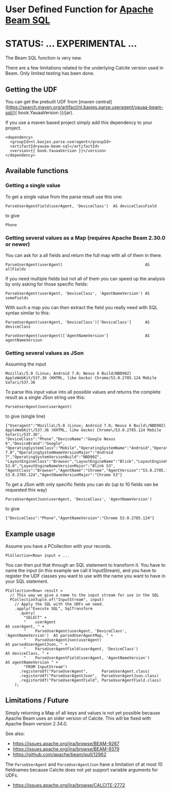 # User Defined Function for [Apache Beam SQL](https://beam.apache.org)

# STATUS: ... EXPERIMENTAL ...
The Beam SQL function is very new.

There are a few limitations related to the underlying Calcite version used in Beam.
Only limited testing has been done.

## Getting the UDF
You can get the prebuilt UDF from [maven central](https://search.maven.org/artifact/nl.basjes.parse.useragent/yauaa-beam-sql/{{ book.YauaaVersion }}/jar).

If you use a maven based project simply add this dependency to your project.

<pre><code>&lt;dependency&gt;
  &lt;groupId&gt;nl.basjes.parse.useragent&lt;/groupId&gt;
  &lt;artifactId&gt;yauaa-beam-sql&lt;/artifactId&gt;
  &lt;version&gt;{{ book.YauaaVersion }}&lt;/version&gt;
&lt;/dependency&gt;
</code></pre>

## Available functions

### Getting a single value

To get a single value from the parse result use this one:

    ParseUserAgentField(userAgent, 'DeviceClass')  AS deviceClassField

to give

    Phone

### Getting several values as a Map (requires Apache Beam 2.30.0 or newer)
You can ask for a all fields and return the full map with all of them in there.

    ParseUserAgent(userAgent)                                    AS allFields

If you need multiple fields but not all of them you can speed up the analysis by only asking for those specific fields:

    ParseUserAgent(userAgent, 'DeviceClass', 'AgentNameVersion') AS someFields

With such a map you can then extract the field you really need with SQL syntax similar to this:

    ParseUserAgent(userAgent, 'DeviceClass')['DeviceClass']      AS deviceClass

    ParseUserAgent(userAgent)['AgentNameVersion']                AS agentNameVersion

### Getting several values as JSon

Assuming the input

    Mozilla\/5.0 (Linux; Android 7.0; Nexus 6 Build/NBD90Z) AppleWebKit/537.36 (KHTML, like Gecko) Chrome/53.0.2785.124 Mobile Safari/537.36

To parse this input value into all possible values and returns the complete result as a single JSon string use this:

    ParseUserAgentJson(userAgent)

to give (single line)

    {"Useragent":"Mozilla\/5.0 (Linux; Android 7.0; Nexus 6 Build\/NBD90Z) AppleWebKit\/537.36 (KHTML, like Gecko) Chrome\/53.0.2785.124 Mobile Safari\/537.36",
    "DeviceClass":"Phone","DeviceName":"Google Nexus 6","DeviceBrand":"Google",
    "OperatingSystemClass":"Mobile","OperatingSystemName":"Android","OperatingSystemVersion":"7.0","OperatingSystemVersionMajor":"7","OperatingSystemNameVersion":"Android 7.0","OperatingSystemNameVersionMajor":"Android 7","OperatingSystemVersionBuild":"NBD90Z",
    "LayoutEngineClass":"Browser","LayoutEngineName":"Blink","LayoutEngineVersion":"53.0","LayoutEngineVersionMajor":"53","LayoutEngineNameVersion":"Blink 53.0","LayoutEngineNameVersionMajor":"Blink 53",
    "AgentClass":"Browser","AgentName":"Chrome","AgentVersion":"53.0.2785.124","AgentVersionMajor":"53","AgentNameVersion":"Chrome 53.0.2785.124","AgentNameVersionMajor":"Chrome 53"}

To get a JSon with only specific fields you can do (up to 10 fields van be requested this way)

    ParseUserAgentJson(userAgent, 'DeviceClass', 'AgentNameVersion')

to give

    {"DeviceClass":"Phone","AgentNameVersion":"Chrome 53.0.2785.124"}

## Example usage
Assume you have a PCollection with your records.

    PCollection<Row> input = ...

You can then put that through an SQL statement to transform it.
You have to name the input (in this example we call it InputStream),
and you have to register the UDF classes you want to use with the name you want to have in your SQL statement.

    PCollection<Row> result =
      // This way we give a name to the input stream for use in the SQL
      PCollectionTuple.of("InputStream", input)
        // Apply the SQL with the UDFs we need.
        .apply("Execute SQL", SqlTransform
          .query(
            "SELECT" +
            "    userAgent                                                     AS userAgent, " +
            "    ParseUserAgent(userAgent, 'DeviceClass', 'AgentNameVersion')  AS parsedUserAgentMap, " +
            "    ParseUserAgentJson(userAgent)                                 AS parsedUserAgentJson, " +
            "    ParseUserAgentField(userAgent, 'DeviceClass')                 AS deviceClass, " +
            "    ParseUserAgentField(userAgent, 'AgentNameVersion')            AS agentNameVersion " +
            "FROM InputStream")
          .registerUdf("ParseUserAgent",      ParseUserAgent.class)
          .registerUdf("ParseUserAgentJson",  ParseUserAgentJson.class)
          .registerUdf("ParseUserAgentField", ParseUserAgentField.class)
        );

## Limitations / Future
Simply returning a Map of all keys and values is not yet possible because Apache Beam uses an older version of Calcite.
This will be fixed with Apache Beam version 2.34.0.

See also:
- https://issues.apache.org/jira/browse/BEAM-9267
- https://issues.apache.org/jira/browse/BEAM-9379
- https://github.com/apache/beam/pull/12962

The `ParseUserAgent` and `ParseUserAgentJson` have a limitation of at most 10 fieldnames because Calcite does not yet support variable arguments for UDFs.
- https://issues.apache.org/jira/browse/CALCITE-2772
